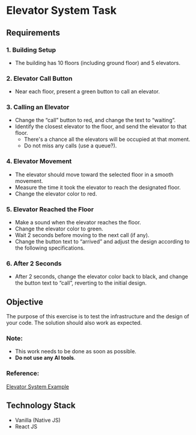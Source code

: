 # Elevator System Task

## Requirements

### 1. Building Setup
- The building has 10 floors (including ground floor) and 5 elevators.

### 2. Elevator Call Button
- Near each floor, present a green button to call an elevator.

### 3. Calling an Elevator
- Change the “call” button to red, and change the text to “waiting”.
- Identify the closest elevator to the floor, and send the elevator to that floor.
    - There's a chance all the elevators will be occupied at that moment.
    - Do not miss any calls (use a queue?).
  
### 4. Elevator Movement
- The elevator should move toward the selected floor in a smooth movement.
- Measure the time it took the elevator to reach the designated floor.
- Change the elevator color to red.

### 5. Elevator Reached the Floor
- Make a sound when the elevator reaches the floor.
- Change the elevator color to green.
- Wait 2 seconds before moving to the next call (if any).
- Change the button text to “arrived” and adjust the design according to the following specifications.
  
### 6. After 2 Seconds
- After 2 seconds, change the elevator color back to black, and change the button text to “call”, reverting to the initial design.

## Objective
The purpose of this exercise is to test the infrastructure and the design of your code. The solution should also work as expected.

### Note:
- This work needs to be done as soon as possible.
- **Do not use any AI tools**.

### Reference:
[Elevator System Example](https://elevator-exercise.vercel.app/)

## Technology Stack
- Vanilla (Native JS)
- React JS
